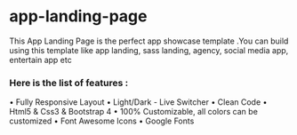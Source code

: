 # app-landing-page

<p>This  App Landing Page is the perfect app showcase template .You can build using this template like 
app landing, sass landing, agency, social media app, entertain app etc</p>

<h3>Here is the list of features :</h3>
• Fully Responsive Layout
• Light/Dark - Live Switcher
• Clean Code
• Html5 & Css3 & Bootstrap 4
• 100% Customizable, all colors can be customized
• Font Awesome Icons
• Google Fonts

